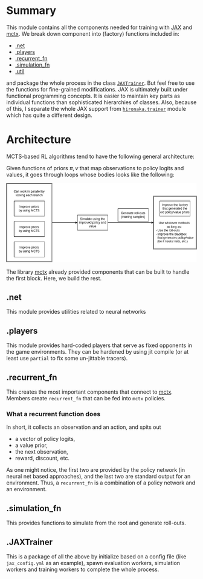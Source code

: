 # Summary

This module contains all the components needed for training with [JAX](https://github.com/google/jax)
and [mctx](https://github.com/deepmind/mctx).
We break down component into (factory) functions included in:

- [.net](net.py)
- [.players](players.py)
- [.recurrent_fn](recurrent_fn.py)
- [.simulation_fn](simulation_fn.py)
- [.util](util.py)

and package the whole process in the class [`JAXTrainer`](JAXTrainer.py). But feel free to use the functions for
fine-grained modifications.
JAX is ultimately built under functional programming concepts. It is easier to maintain key parts as individual
functions than sophisticated hierarchies of classes.
Also, because of this, I separate the whole JAX support from [`hironaka.trainer`](../trainer) module which has quite a
different design.

# Architecture

MCTS-based RL algorithms tend to have the following general architecture:

Given functions of priors $\pi, v$ that map observations to policy logits and values, it goes through loops whose bodies
looks like the following:

![architect](img/MCTS.png)

The library [mctx](https://github.com/deepmind/mctx) already provided components that can be built to handle the first
block. Here, we build the rest.

## .net

This module provides utilities related to neural networks

## .players

This module provides hard-coded players that serve as fixed opponents in the game environments. They can be hardened by
using jit compile (or at least use `partial` to fix some un-jittable tracers).

## .recurrent_fn

This creates the most important components that connect to [mctx](https://github.com/deepmind/mctx). Members
create `recurrent_fn` that can be fed into `mctx` policies.

### What a recurrent function does

In short, it collects an observation and an action, and spits out

- a vector of policy logits,
- a value prior,
- the next observation,
- reward, discount, etc.

As one might notice, the first two are provided by the policy network (in neural net based approaches), and the last two
are standard output for an environment. Thus, a `recurrent_fn` is a combination of a policy network and an environment.

## .simulation_fn

This provides functions to simulate from the root and generate roll-outs.

## .JAXTrainer

This is a package of all the above by initialize based on a config file (like `jax_config.yml` as an example), spawn
evaluation workers, simulation workers and training workers to complete the whole process.